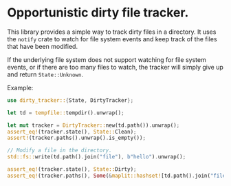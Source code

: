 # Opportunistic dirty file tracker.

This library provides a simple way to track dirty files in a directory.
It uses the `notify` crate to watch for file system events and keep track
of the files that have been modified.

If the underlying file system does not support watching for file system events,
or if there are too many files to watch, the tracker will simply give up and
return `State::Unknown`.

Example:

```rust
use dirty_tracker::{State, DirtyTracker};

let td = tempfile::tempdir().unwrap();

let mut tracker = DirtyTracker::new(td.path()).unwrap();
assert_eq!(tracker.state(), State::Clean);
assert!(tracker.paths().unwrap().is_empty());

// Modify a file in the directory.
std::fs::write(td.path().join("file"), b"hello").unwrap();

assert_eq!(tracker.state(), State::Dirty);
assert_eq!(tracker.paths(), Some(&maplit::hashset![td.path().join("file")]));
```
